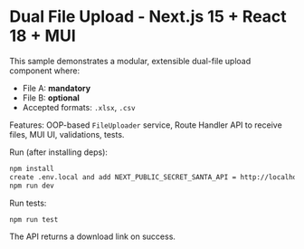 
# Dual File Upload - Next.js 15 + React 18 + MUI

This sample demonstrates a modular, extensible dual-file upload component where:  
- File A: **mandatory**  
- File B: **optional**  
- Accepted formats: `.xlsx`, `.csv`  

Features: OOP-based `FileUploader` service, Route Handler API to receive files, MUI UI, validations, tests.

Run (after installing deps):

```bash
npm install
create .env.local and add NEXT_PUBLIC_SECRET_SANTA_API = http://localhost:3000/secret-santa/upload (ASSEESSMENT repo)
npm run dev


```

Run tests:

```bash
npm run test
```
The API returns a download link on success.